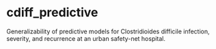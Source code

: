 # cdiff_predictive
Generalizability of predictive models for Clostridioides difficile infection, severity, and recurrence at an urban safety-net hospital.
